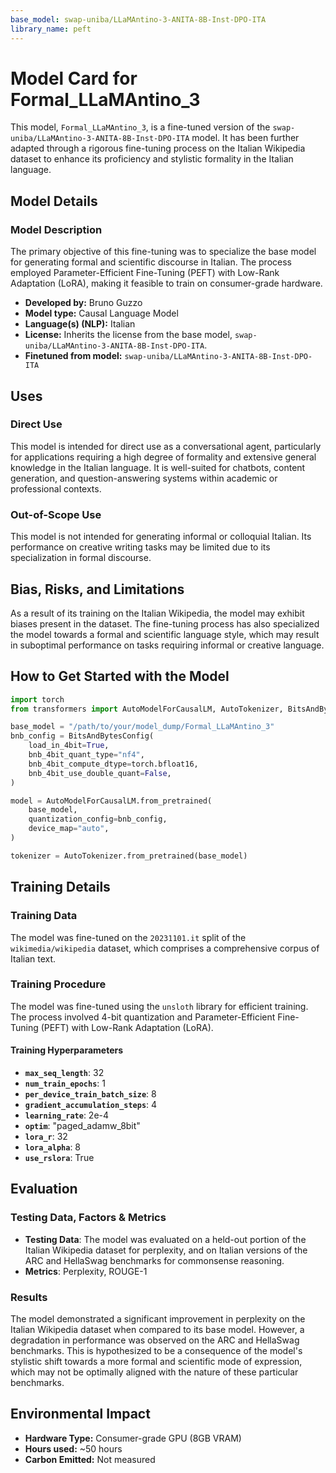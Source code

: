 ```yaml
---
base_model: swap-uniba/LLaMAntino-3-ANITA-8B-Inst-DPO-ITA
library_name: peft
---
```


# Model Card for Formal_LLaMAntino_3

This model, `Formal_LLaMAntino_3`, is a fine-tuned version of the `swap-uniba/LLaMAntino-3-ANITA-8B-Inst-DPO-ITA` model. It has been further adapted through a rigorous fine-tuning process on the Italian Wikipedia dataset to enhance its proficiency and stylistic formality in the Italian language.

## Model Details

### Model Description

The primary objective of this fine-tuning was to specialize the base model for generating formal and scientific discourse in Italian. The process employed Parameter-Efficient Fine-Tuning (PEFT) with Low-Rank Adaptation (LoRA), making it feasible to train on consumer-grade hardware.

- **Developed by:** Bruno Guzzo
- **Model type:** Causal Language Model
- **Language(s) (NLP):** Italian
- **License:** Inherits the license from the base model, `swap-uniba/LLaMAntino-3-ANITA-8B-Inst-DPO-ITA`.
- **Finetuned from model:** `swap-uniba/LLaMAntino-3-ANITA-8B-Inst-DPO-ITA`

## Uses

### Direct Use

This model is intended for direct use as a conversational agent, particularly for applications requiring a high degree of formality and extensive general knowledge in the Italian language. It is well-suited for chatbots, content generation, and question-answering systems within academic or professional contexts.

### Out-of-Scope Use

This model is not intended for generating informal or colloquial Italian. Its performance on creative writing tasks may be limited due to its specialization in formal discourse.

## Bias, Risks, and Limitations

As a result of its training on the Italian Wikipedia, the model may exhibit biases present in the dataset. The fine-tuning process has also specialized the model towards a formal and scientific language style, which may result in suboptimal performance on tasks requiring informal or creative language.

## How to Get Started with the Model

```python
import torch
from transformers import AutoModelForCausalLM, AutoTokenizer, BitsAndBytesConfig

base_model = "/path/to/your/model_dump/Formal_LLaMAntino_3"
bnb_config = BitsAndBytesConfig(
    load_in_4bit=True,
    bnb_4bit_quant_type="nf4",
    bnb_4bit_compute_dtype=torch.bfloat16,
    bnb_4bit_use_double_quant=False,
)

model = AutoModelForCausalLM.from_pretrained(
    base_model,
    quantization_config=bnb_config,
    device_map="auto",
)

tokenizer = AutoTokenizer.from_pretrained(base_model)
```

## Training Details

### Training Data

The model was fine-tuned on the `20231101.it` split of the `wikimedia/wikipedia` dataset, which comprises a comprehensive corpus of Italian text.

### Training Procedure

The model was fine-tuned using the `unsloth` library for efficient training. The process involved 4-bit quantization and Parameter-Efficient Fine-Tuning (PEFT) with Low-Rank Adaptation (LoRA).

#### Training Hyperparameters

- **`max_seq_length`**: 32
- **`num_train_epochs`**: 1
- **`per_device_train_batch_size`**: 8
- **`gradient_accumulation_steps`**: 4
- **`learning_rate`**: 2e-4
- **`optim`**: "paged_adamw_8bit"
- **`lora_r`**: 32
- **`lora_alpha`**: 8
- **`use_rslora`**: True

## Evaluation

### Testing Data, Factors & Metrics

- **Testing Data**: The model was evaluated on a held-out portion of the Italian Wikipedia dataset for perplexity, and on Italian versions of the ARC and HellaSwag benchmarks for commonsense reasoning.
- **Metrics**: Perplexity, ROUGE-1

### Results

The model demonstrated a significant improvement in perplexity on the Italian Wikipedia dataset when compared to its base model. However, a degradation in performance was observed on the ARC and HellaSwag benchmarks. This is hypothesized to be a consequence of the model's stylistic shift towards a more formal and scientific mode of expression, which may not be optimally aligned with the nature of these particular benchmarks.

## Environmental Impact

- **Hardware Type:** Consumer-grade GPU (8GB VRAM)
- **Hours used:** ~50 hours
- **Carbon Emitted:** Not measured
